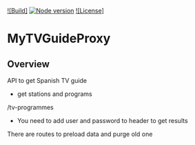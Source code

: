 [![Build]](https://img.shields.io/badge/Build-pasing-brightgreen.svg)
[![Node version](https://img.shields.io/badge/node-10.16.2-brightgreen.svg)](http://nodejs.org/download/)
[![License]](https://img.shields.io/badge/License-GPL%20v3-blue.svg)

# MyTVGuideProxy

## Overview

API to get Spanish TV guide

- get stations and programs

<host>/tv-programmes

* You need to add user and password to header to get results

There are routes to preload data and purge old one

